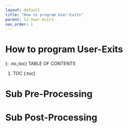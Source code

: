 ```yaml
---
layout: default
title: "How to program User-Exits"
parent: 53 User-Exits
nav_order: 1
---
```


# How to program User-Exits
{: .no_toc}
TABLE OF CONTENTS 
1. TOC
{:toc}  


# Sub Pre-Processing 




#  Sub Post-Processing



